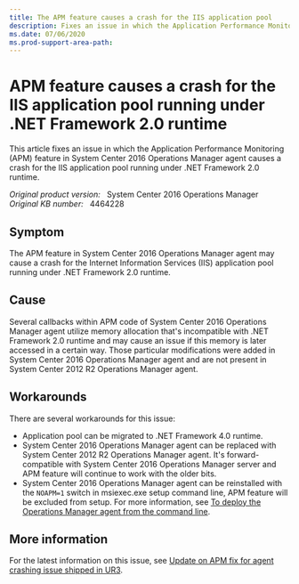 ```yaml
---
title: The APM feature causes a crash for the IIS application pool
description: Fixes an issue in which the Application Performance Monitoring feature in System Center 2016 Operations Manager agent causes a crash for the IIS application pool running under .NET Framework 2.0 runtime.
ms.date: 07/06/2020
ms.prod-support-area-path:
---
```

# APM feature causes a crash for the IIS application pool running under .NET Framework 2.0 runtime

This article fixes an issue in which the Application Performance Monitoring (APM) feature in System Center 2016 Operations Manager agent causes a crash for the IIS application pool running under .NET Framework 2.0 runtime.

_Original product version:_ &nbsp; System Center 2016 Operations Manager  
_Original KB number:_ &nbsp; 4464228

## Symptom

The APM feature in System Center 2016 Operations Manager agent may cause a crash for the Internet Information Services (IIS) application pool running under .NET Framework 2.0 runtime.

## Cause

Several callbacks within APM code of System Center 2016 Operations Manager agent utilize memory allocation that's incompatible with .NET Framework 2.0 runtime and may cause an issue if this memory is later accessed in a certain way. Those particular modifications were added in System Center 2016 Operations Manager agent and are not present in System Center 2012 R2 Operations Manager agent.

## Workarounds

There are several workarounds for this issue:

- Application pool can be migrated to .NET Framework 4.0 runtime.
- System Center 2016 Operations Manager agent can be replaced with System Center 2012 R2 Operations Manager agent. It's forward-compatible with System Center 2016 Operations Manager server and APM feature will continue to work with the older bits.
- System Center 2016 Operations Manager agent can be reinstalled with the `NOAPM=1` switch in msiexec.exe setup command line, APM feature will be excluded from setup. For more information, see [To deploy the Operations Manager agent from the command line](/system-center/scom/manage-deploy-windows-agent-manually?view=sc-om-1807#to-deploy-the-operations-manager-agent-from-the-command-line).

## More information

For the latest information on this issue, see [Update on APM fix for agent crashing issue shipped in UR3](https://techcommunity.microsoft.com/t5/system-center-blog/update-on-apm-fix-for-agent-crashing-issue-shipped-in-ur3/ba-p/351820).
